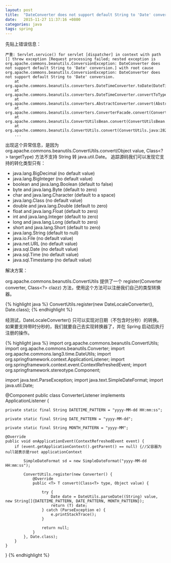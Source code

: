 ```yaml
---
layout: post
title:  "DateConverter does not support default String to 'Date' conversion"
date:   2015-11-27 11:37:16 +0800
categories: java
tags: spring
---
```

先贴上错误信息：

```
严重: Servlet.service() for servlet [dispatcher] in context with path [] threw exception [Request processing failed; nested exception is org.apache.commons.beanutils.ConversionException: DateConverter does not support default String to 'Date' conversion.] with root cause
org.apache.commons.beanutils.ConversionException: DateConverter does not support default String to 'Date' conversion.
	at org.apache.commons.beanutils.converters.DateTimeConverter.toDate(DateTimeConverter.java:474)
	at org.apache.commons.beanutils.converters.DateTimeConverter.convertToType(DateTimeConverter.java:347)
	at org.apache.commons.beanutils.converters.AbstractConverter.convert(AbstractConverter.java:169)
	at org.apache.commons.beanutils.converters.ConverterFacade.convert(ConverterFacade.java:61)
	at org.apache.commons.beanutils.ConvertUtilsBean.convert(ConvertUtilsBean.java:566)
	at org.apache.commons.beanutils.ConvertUtils.convert(ConvertUtils.java:282)
	...
```

出现这个异常信息，是因为 org.apache.commons.beanutils.ConvertUtils.convert(Object value, Class<?> targetType) 方法不支持 String 转 java.util.Date。 追踪源码我们可以发现它支持的转化类型只有：

<!-- more -->

<ul>
 <li>java.lang.BigDecimal (no default value)</li>
 <li>java.lang.BigInteger (no default value)</li>
 <li>boolean and java.lang.Boolean (default to false)</li>
 <li>byte and java.lang.Byte (default to zero)</li>
 <li>char and java.lang.Character (default to a space)</li>
 <li>java.lang.Class (no default value)</li>
 <li>double and java.lang.Double (default to zero)</li>
 <li>float and java.lang.Float (default to zero)</li>
 <li>int and java.lang.Integer (default to zero)</li>
 <li>long and java.lang.Long (default to zero)</li>
 <li>short and java.lang.Short (default to zero)</li>
 <li>java.lang.String (default to null)</li>
 <li>java.io.File (no default value)</li>
 <li>java.net.URL (no default value)</li>
 <li>java.sql.Date (no default value)</li>
 <li>java.sql.Time (no default value)</li>
 <li>java.sql.Timestamp (no default value)</li>
</ul>

解决方案：

org.apache.commons.beanutils.ConvertUtils 提供了一个 register(Converter converter, Class<?> clazz) 方法，使用这个方法可以注册我们自己的类型转换器。

{% highlight java %}
ConvertUtils.register(new DateLocaleConverter(), Date.class);
{% endhighlight %}

经测试，DateLocaleConverter() 只可以实现对日期（不包含时分秒）的转换。 如果要支持带时分秒的，我们就要自己去实现转换器了，并在 Spring 启动后执行注册的操作。

{% highlight java %}
import org.apache.commons.beanutils.ConvertUtils;
import org.apache.commons.beanutils.Converter;
import org.apache.commons.lang3.time.DateUtils;
import org.springframework.context.ApplicationListener;
import org.springframework.context.event.ContextRefreshedEvent;
import org.springframework.stereotype.Component;

import java.text.ParseException;
import java.text.SimpleDateFormat;
import java.util.Date;

@Component
public class ConverterListener implements ApplicationListener<ContextRefreshedEvent> {

    private static final String DATETIME_PATTERN = "yyyy-MM-dd HH:mm:ss";

    private static final String DATE_PATTERN = "yyyy-MM-dd";

    private static final String MONTH_PATTERN = "yyyy-MM";

    @Override
    public void onApplicationEvent(ContextRefreshedEvent event) {
        if (event.getApplicationContext().getParent() == null) {//父容器为null就表示是root applicationContext

            SimpleDateFormat sd = new SimpleDateFormat("yyyy-MM-dd HH:mm:ss");

            ConvertUtils.register(new Converter() {
                @Override
                public <T> T convert(Class<T> type, Object value) {

                    try {
                        Date date = DateUtils.parseDate((String) value, new String[]{DATETIME_PATTERN, DATE_PATTERN, MONTH_PATTERN});
                        return (T) date;
                    } catch (ParseException e) {
                        e.printStackTrace();
                    }

                    return null;
                }
            }, Date.class);
        }
    }
}
{% endhighlight %}